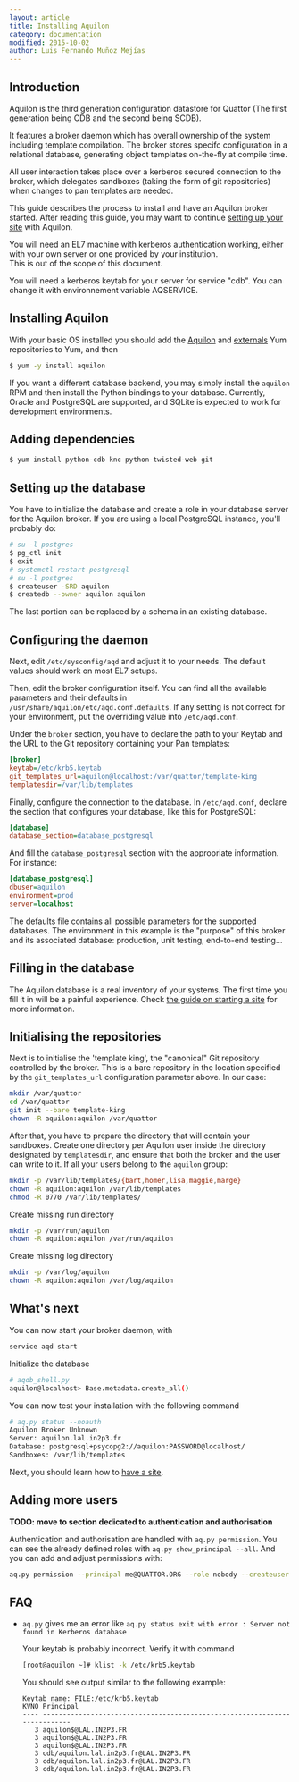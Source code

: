 ```yaml
---
layout: article
title: Installing Aquilon
category: documentation
modified: 2015-10-02
author: Luis Fernando Muñoz Mejías
---
```


## Introduction

Aquilon is the third generation configuration datastore for Quattor
(The first generation being CDB and the second being SCDB).

It features a broker daemon which has overall ownership of the system
including template compilation. The broker stores specifc
configuration in a relational database, generating object templates
on-the-fly at compile time.

All user interaction takes place over a kerberos secured connection to
the broker, which delegates sandboxes (taking the form of git
repositories) when changes to pan templates are needed.

This guide describes the process to install and have an Aquilon broker
started.  After reading this guide, you may want to continue
[setting up your site](/documentation/2013/10/25/aquilon-site.html)
with Aquilon.

You will need an EL7 machine with kerberos authentication working, either
with your own server or one provided by your institution.  
This is out of the scope of this document.

You will need a kerberos keytab for your server for service "cdb". You
can change it with environnement variable AQSERVICE.

## Installing Aquilon

With your basic OS installed you should add the
[Aquilon](http://yum.quattor.org/aquilon) and
[externals](http://yum.quattor.org/externals) Yum repositories to Yum,
and then

```sh
$ yum -y install aquilon
```

If you want a different database backend, you may simply install the
`aquilon` RPM and then install the Python bindings to your database.
Currently, Oracle and PostgreSQL are supported, and SQLite is expected
to work for development environments.

## Adding dependencies

```sh
$ yum install python-cdb knc python-twisted-web git
```

## Setting up the database

You have to initialize the database and create a role in your database server for the Aquilon
broker. If you are using a local PostgreSQL instance, you'll probably do:

```sh
# su -l postgres
$ pg_ctl init
$ exit
# systemctl restart postgresql
# su -l postgres
$ createuser -SRD aquilon
$ createdb --owner aquilon aquilon
```

The last portion can be replaced by a schema in an existing database.

## Configuring the daemon

Next, edit `/etc/sysconfig/aqd` and adjust it to your needs.  The
default values should work on most EL7 setups.

Then, edit the broker configuration itself.  You can find all the
available parameters and their defaults in
`/usr/share/aquilon/etc/aqd.conf.defaults`.  If any setting is not
correct for your environment, put the overriding value into
`/etc/aqd.conf`.

Under the `broker` section, you have to declare the path to your
Keytab and the URL to the Git repository containing your Pan templates:

```ini
[broker]
keytab=/etc/krb5.keytab
git_templates_url=aquilon@localhost:/var/quattor/template-king
templatesdir=/var/lib/templates
```

Finally, configure the connection to the database.  In
`/etc/aqd.conf`, declare the section that configures your database,
like this for PostgreSQL:

```ini
[database]
database_section=database_postgresql
```

And fill the `database_postgresql` section with the appropriate
information.  For instance:

```ini
[database_postgresql]
dbuser=aquilon
environment=prod
server=localhost
```

The defaults file contains all possible parameters for the supported
databases.  The environment in this example is the "purpose" of this
broker and its associated database: production, unit testing,
end-to-end testing...

## Filling in the database

The Aquilon database is a real inventory of your systems.  The first
time you fill it in will be a painful experience.  Check
[the guide on starting a site](/documentation/2013/10/25/aquilon-site.html)
for more information.

## Initialising the repositories

Next is to initialise the 'template king', the "canonical" Git
repository controlled by the broker.  This is a bare repository in the
location specified by the `git_templates_url` configuration parameter
above.  In our case:

```bash
mkdir /var/quattor
cd /var/quattor
git init --bare template-king
chown -R aquilon:aquilon /var/quattor
```

After that, you have to prepare the directory that will contain your
sandboxes.  Create one directory per Aquilon user inside the directory
designated by `templatesdir`, and ensure that both the broker and the
user can write to it.  If all your users belong to the `aquilon`
group:

```bash
mkdir -p /var/lib/templates/{bart,homer,lisa,maggie,marge}
chown -R aquilon:aquilon /var/lib/templates
chmod -R 0770 /var/lib/templates/
```

Create missing run directory

```bash
mkdir -p /var/run/aquilon
chown -R aquilon:aquilon /var/run/aquilon
```

Create missing log directory

```bash
mkdir -p /var/log/aquilon
chown -R aquilon:aquilon /var/log/aquilon
```

## What's next

You can now start your broker daemon, with

```bash
service aqd start
```

Initialize the database

```bash
# aqdb_shell.py
aquilon@localhost> Base.metadata.create_all()
```

You can now test your installation with the following command

```bash
# aq.py status --noauth
Aquilon Broker Unknown
Server: aquilon.lal.in2p3.fr
Database: postgresql+psycopg2://aquilon:PASSWORD@localhost/
Sandboxes: /var/lib/templates
```

Next, you should learn how to
[have a site](/documentation/2013/10/25/aquilon-site.html).

## Adding more users

**TODO: move to  section dedicated to authentication and authorisation**

Authentication and authorisation are handled with `aq.py permission`.
You can see the already defined roles with `aq.py show_principal --all`.
And you can add and adjust permissions with:

```bash
aq.py permission --principal me@QUATTOR.ORG --role nobody --createuser
```

## FAQ

* `aq.py` gives me an error like `aq.py status exit with error : Server not found in Kerberos database`

  Your keytab is probably incorrect. Verify it with command

  ```bash
  [root@aquilon ~]# klist -k /etc/krb5.keytab
  ```

  You should see output similar to the following example:

  ```
  Keytab name: FILE:/etc/krb5.keytab
  KVNO Principal
  ---- --------------------------------------------------------------------------
     3 aquilon$@LAL.IN2P3.FR
     3 aquilon$@LAL.IN2P3.FR
     3 aquilon$@LAL.IN2P3.FR
     3 cdb/aquilon.lal.in2p3.fr@LAL.IN2P3.FR
     3 cdb/aquilon.lal.in2p3.fr@LAL.IN2P3.FR
     3 cdb/aquilon.lal.in2p3.fr@LAL.IN2P3.FR
```
